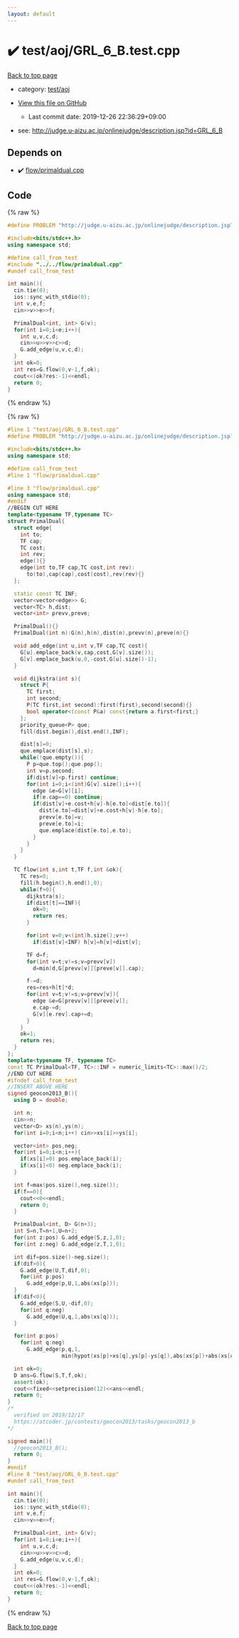 ```yaml
---
layout: default
---
```


<!-- mathjax config similar to math.stackexchange -->
<script type="text/javascript" async
  src="https://cdnjs.cloudflare.com/ajax/libs/mathjax/2.7.5/MathJax.js?config=TeX-MML-AM_CHTML">
</script>
<script type="text/x-mathjax-config">
  MathJax.Hub.Config({
    TeX: { equationNumbers: { autoNumber: "AMS" }},
    tex2jax: {
      inlineMath: [ ['$','$'] ],
      processEscapes: true
    },
    "HTML-CSS": { matchFontHeight: false },
    displayAlign: "left",
    displayIndent: "2em"
  });
</script>

<script type="text/javascript" src="https://cdnjs.cloudflare.com/ajax/libs/jquery/3.4.1/jquery.min.js"></script>
<script src="https://cdn.jsdelivr.net/npm/jquery-balloon-js@1.1.2/jquery.balloon.min.js" integrity="sha256-ZEYs9VrgAeNuPvs15E39OsyOJaIkXEEt10fzxJ20+2I=" crossorigin="anonymous"></script>
<script type="text/javascript" src="../../../assets/js/copy-button.js"></script>
<link rel="stylesheet" href="../../../assets/css/copy-button.css" />


# :heavy_check_mark: test/aoj/GRL_6_B.test.cpp

<a href="../../../index.html">Back to top page</a>

* category: <a href="../../../index.html#0d0c91c0cca30af9c1c9faef0cf04aa9">test/aoj</a>
* <a href="{{ site.github.repository_url }}/blob/master/test/aoj/GRL_6_B.test.cpp">View this file on GitHub</a>
    - Last commit date: 2019-12-26 22:36:29+09:00


* see: <a href="http://judge.u-aizu.ac.jp/onlinejudge/description.jsp?id=GRL_6_B">http://judge.u-aizu.ac.jp/onlinejudge/description.jsp?id=GRL_6_B</a>


## Depends on

* :heavy_check_mark: <a href="../../../library/flow/primaldual.cpp.html">flow/primaldual.cpp</a>


## Code

<a id="unbundled"></a>
{% raw %}
```cpp
#define PROBLEM "http://judge.u-aizu.ac.jp/onlinejudge/description.jsp?id=GRL_6_B"

#include<bits/stdc++.h>
using namespace std;

#define call_from_test
#include "../../flow/primaldual.cpp"
#undef call_from_test

int main(){
  cin.tie(0);
  ios::sync_with_stdio(0);
  int v,e,f;
  cin>>v>>e>>f;

  PrimalDual<int, int> G(v);
  for(int i=0;i<e;i++){
    int u,v,c,d;
    cin>>u>>v>>c>>d;
    G.add_edge(u,v,c,d);
  }
  int ok=0;
  int res=G.flow(0,v-1,f,ok);
  cout<<(ok?res:-1)<<endl;
  return 0;
}

```
{% endraw %}

<a id="bundled"></a>
{% raw %}
```cpp
#line 1 "test/aoj/GRL_6_B.test.cpp"
#define PROBLEM "http://judge.u-aizu.ac.jp/onlinejudge/description.jsp?id=GRL_6_B"

#include<bits/stdc++.h>
using namespace std;

#define call_from_test
#line 1 "flow/primaldual.cpp"

#line 3 "flow/primaldual.cpp"
using namespace std;
#endif
//BEGIN CUT HERE
template<typename TF,typename TC>
struct PrimalDual{
  struct edge{
    int to;
    TF cap;
    TC cost;
    int rev;
    edge(){}
    edge(int to,TF cap,TC cost,int rev):
      to(to),cap(cap),cost(cost),rev(rev){}
  };

  static const TC INF;
  vector<vector<edge>> G;
  vector<TC> h,dist;
  vector<int> prevv,preve;

  PrimalDual(){}
  PrimalDual(int n):G(n),h(n),dist(n),prevv(n),preve(n){}

  void add_edge(int u,int v,TF cap,TC cost){
    G[u].emplace_back(v,cap,cost,G[v].size());
    G[v].emplace_back(u,0,-cost,G[u].size()-1);
  }

  void dijkstra(int s){
    struct P{
      TC first;
      int second;
      P(TC first,int second):first(first),second(second){}
      bool operator<(const P&a) const{return a.first<first;}
    };
    priority_queue<P> que;
    fill(dist.begin(),dist.end(),INF);

    dist[s]=0;
    que.emplace(dist[s],s);
    while(!que.empty()){
      P p=que.top();que.pop();
      int v=p.second;
      if(dist[v]<p.first) continue;
      for(int i=0;i<(int)G[v].size();i++){
        edge &e=G[v][i];
        if(e.cap==0) continue;
        if(dist[v]+e.cost+h[v]-h[e.to]<dist[e.to]){
          dist[e.to]=dist[v]+e.cost+h[v]-h[e.to];
          prevv[e.to]=v;
          preve[e.to]=i;
          que.emplace(dist[e.to],e.to);
        }
      }
    }
  }

  TC flow(int s,int t,TF f,int &ok){
    TC res=0;
    fill(h.begin(),h.end(),0);
    while(f>0){
      dijkstra(s);
      if(dist[t]==INF){
        ok=0;
        return res;
      }

      for(int v=0;v<(int)h.size();v++)
        if(dist[v]<INF) h[v]=h[v]+dist[v];

      TF d=f;
      for(int v=t;v!=s;v=prevv[v])
        d=min(d,G[prevv[v]][preve[v]].cap);

      f-=d;
      res=res+h[t]*d;
      for(int v=t;v!=s;v=prevv[v]){
        edge &e=G[prevv[v]][preve[v]];
        e.cap-=d;
        G[v][e.rev].cap+=d;
      }
    }
    ok=1;
    return res;
  }
};
template<typename TF, typename TC>
const TC PrimalDual<TF, TC>::INF = numeric_limits<TC>::max()/2;
//END CUT HERE
#ifndef call_from_test
//INSERT ABOVE HERE
signed geocon2013_B(){
  using D = double;

  int n;
  cin>>n;
  vector<D> xs(n),ys(n);
  for(int i=0;i<n;i++) cin>>xs[i]>>ys[i];

  vector<int> pos,neg;
  for(int i=0;i<n;i++){
    if(xs[i]>0) pos.emplace_back(i);
    if(xs[i]<0) neg.emplace_back(i);
  }

  int f=max(pos.size(),neg.size());
  if(f==0){
    cout<<0<<endl;
    return 0;
  }

  PrimalDual<int, D> G(n+3);
  int S=n,T=n+1,U=n+2;
  for(int z:pos) G.add_edge(S,z,1,0);
  for(int z:neg) G.add_edge(z,T,1,0);

  int dif=pos.size()-neg.size();
  if(dif>0){
    G.add_edge(U,T,dif,0);
    for(int p:pos)
      G.add_edge(p,U,1,abs(xs[p]));
  }
  if(dif<0){
    G.add_edge(S,U,-dif,0);
    for(int q:neg)
      G.add_edge(U,q,1,abs(xs[q]));
  }

  for(int p:pos)
    for(int q:neg)
      G.add_edge(p,q,1,
                 min(hypot(xs[p]+xs[q],ys[p]-ys[q]),abs(xs[p])+abs(xs[q])));

  int ok=0;
  D ans=G.flow(S,T,f,ok);
  assert(ok);
  cout<<fixed<<setprecision(12)<<ans<<endl;
  return 0;
}
/*
  verified on 2019/12/17
  https://atcoder.jp/contests/geocon2013/tasks/geocon2013_b
*/

signed main(){
  //geocon2013_B();
  return 0;
}
#endif
#line 8 "test/aoj/GRL_6_B.test.cpp"
#undef call_from_test

int main(){
  cin.tie(0);
  ios::sync_with_stdio(0);
  int v,e,f;
  cin>>v>>e>>f;

  PrimalDual<int, int> G(v);
  for(int i=0;i<e;i++){
    int u,v,c,d;
    cin>>u>>v>>c>>d;
    G.add_edge(u,v,c,d);
  }
  int ok=0;
  int res=G.flow(0,v-1,f,ok);
  cout<<(ok?res:-1)<<endl;
  return 0;
}

```
{% endraw %}

<a href="../../../index.html">Back to top page</a>

